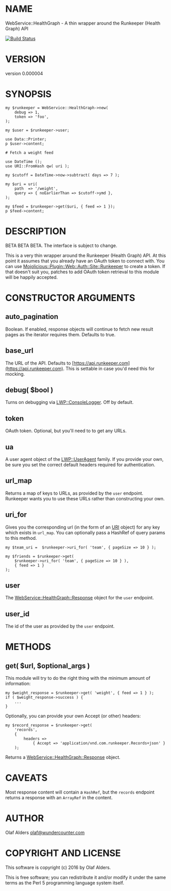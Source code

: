# NAME

WebService::HealthGraph - A thin wrapper around the Runkeeper (Health Graph) API

[![Build Status](https://travis-ci.org/oalders/webservice-healthgraph.png?branch=master)](https://travis-ci.org/oalders/webservice-healthgraph)

# VERSION

version 0.000004

# SYNOPSIS

    my $runkeeper = WebService::HealthGraph->new(
        debug => 1,
        token => 'foo',
    );

    my $user = $runkeeper->user;

    use Data::Printer;
    p $user->content;

    # Fetch a weight feed

    use DateTime ();
    use URI::FromHash qw( uri );

    my $cutoff = DateTime->now->subtract( days => 7 );

    my $uri = uri(
        path  => '/weight',
        query => { noEarlierThan => $cutoff->ymd },
    );

    my $feed = $runkeeper->get($uri, { feed => 1 });
    p $feed->content;

# DESCRIPTION

BETA BETA BETA.  The interface is subject to change.

This is a very thin wrapper around the Runkeeper (Health Graph) API.  At this
point it assumes that you already have an OAuth token to connect with.  You can
use [Mojolicious::Plugin::Web::Auth::Site::Runkeeper](https://metacpan.org/pod/Mojolicious::Plugin::Web::Auth::Site::Runkeeper) to create a token.  If
that doesn't suit you, patches to add OAuth token retrieval to this module will
be happily accepted.

# CONSTRUCTOR ARGUMENTS

## auto\_pagination

Boolean.  If enabled, response objects will continue to fetch new result pages
as the iterator requires them.  Defaults to true.

## base\_url

The URL of the API.  Defaults to [https://api.runkeeper.com](https://api.runkeeper.com).  This is
settable in case you'd need this for mocking.

## debug( $bool )

Turns on debugging via [LWP::ConsoleLogger](https://metacpan.org/pod/LWP::ConsoleLogger).  Off by default.

## token

OAuth token. Optional, but you'll need to to get any URLs.

## ua

A user agent object of the [LWP::UserAgent](https://metacpan.org/pod/LWP::UserAgent) family.  If you provide your own,
be sure you set the correct default headers required for authentication.

## url\_map

Returns a map of keys to URLs, as provided by the `user` endpoint.  Runkeeper
wants you to use these URLs rather than constructing your own.

## uri\_for

Gives you the corresponding url (in the form of an [URI](https://metacpan.org/pod/URI) object) for any key
which exists in `url_map`.  You can optionally pass a HashRef of query params
to this method.

    my $team_uri =  $runkeeper->uri_for( 'team', { pageSize => 10 } );

    my $friends = $runkeeper->get(
        $runkeeper->uri_for( 'team', { pageSize => 10 } ),
        { feed => 1 }
    );

## user

The [WebService::HealthGraph::Response](https://metacpan.org/pod/WebService::HealthGraph::Response) object for the `user` endpoint.

## user\_id

The id of the user as provided by the `user` endpoint.

# METHODS

## get( $url, $optional\_args )

This module will try to do the right thing with the minimum amount of
information:

    my $weight_response = $runkeeper->get( 'weight', { feed => 1 } );
    if ( $weight_response->success ) {
        ...
    }

Optionally, you can provide your own Accept (or other) headers:

    my $record_response = $runkeeper->get(
        'records',
        {
            headers =>
                { Accept => 'application/vnd.com.runkeeper.Records+json' }
        );

Returns a [WebService::HealthGraph::Response](https://metacpan.org/pod/WebService::HealthGraph::Response) object.

# CAVEATS

Most response content will contain a `HashRef`, but the `records` endpoint
returns a response with an `ArrayRef` in the content.

# AUTHOR

Olaf Alders <olaf@wundercounter.com>

# COPYRIGHT AND LICENSE

This software is copyright (c) 2016 by Olaf Alders.

This is free software; you can redistribute it and/or modify it under
the same terms as the Perl 5 programming language system itself.
